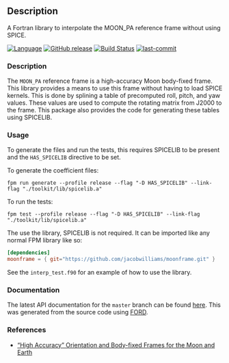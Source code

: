 ## Description

A Fortran library to interpolate the MOON_PA reference frame without using SPICE.

[![Language](https://img.shields.io/badge/-Fortran-734f96?logo=fortran&logoColor=white)](https://github.com/topics/fortran)
[![GitHub release](https://img.shields.io/github/release/jacobwilliams/moonframe.svg)](https://github.com/jacobwilliams/moonframe/releases/latest)
[![Build Status](https://github.com/jacobwilliams/moonframe/actions/workflows/CI.yml/badge.svg)](https://github.com/jacobwilliams/moonframe/actions)
[![last-commit](https://img.shields.io/github/last-commit/jacobwilliams/moonframe)](https://github.com/jacobwilliams/moonframe/commits/master)

### Description

The `MOON_PA` reference frame is a high-accuracy Moon body-fixed frame. This library provides a means to use this frame without having to load SPICE kernels. This is done by splining a table of precomputed roll, pitch, and yaw values. These values are used to compute the rotating matrix from J2000 to the frame. This package also provides the code for generating these tables using SPICELIB.

### Usage

To generate the files and run the tests, this requires SPICELIB to be present and the `HAS_SPICELIB` directive to be set.

To generate the coefficient files:
```
fpm run generate --profile release --flag "-D HAS_SPICELIB" --link-flag "./toolkit/lib/spicelib.a"
```

To run the tests:
```
fpm test --profile release --flag "-D HAS_SPICELIB" --link-flag "./toolkit/lib/spicelib.a"
```

The use the library, SPICELIB is not required. It can be imported like any normal FPM library like so:

```toml
[dependencies]
moonframe = { git="https://github.com/jacobwilliams/moonframe.git" }
```

See the `interp_test.f90` for an example of how to use the library.

### Documentation


The latest API documentation for the `master` branch can be found [here](https://jacobwilliams.github.io/moonframe/). This was generated from the source code using [FORD](https://github.com/Fortran-FOSS-Programmers/ford).

### References
 * [“High Accuracy” Orientation and Body-fixed Frames for the Moon and Earth](https://naif.jpl.nasa.gov/pub/naif/toolkit_docs/Tutorials/pdf/individual_docs/23_lunar-earth_pck-fk.pdf)